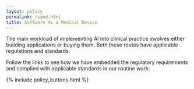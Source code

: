 ```yaml
---
layout: policy
permalink: /samd.html
title: Software As a Medical Device
---
```


The main workload of implementing AI into clinical practice involves either building applications or buying them. Both
these routes have applicable regulations and standards.

Follow the links to see how we have embedded the regulatory requirements and complied with applicable standards in our
routine work: 

{% include policy_buttons.html %}
